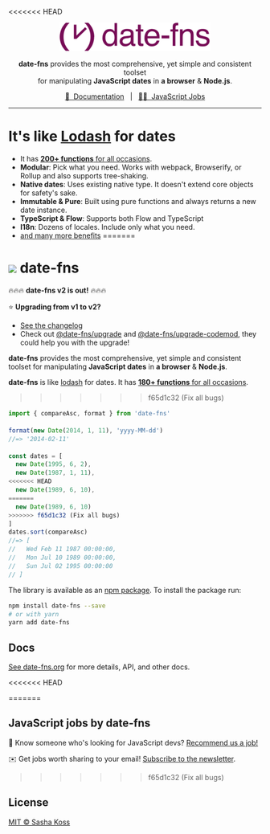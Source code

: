 <<<<<<< HEAD
<p align="center">
  <a href="https://date-fns.org/">
    <img alt="date-fns" title="date-fns" src="https://raw.githubusercontent.com/date-fns/date-fns/master/docs/logotype.svg" width="300" />
  </a>
</p>

<p align="center">
  <b>date-fns</b> provides the most comprehensive, yet simple and consistent toolset
  <br>
  for manipulating <b>JavaScript dates</b> in <b>a browser</b> & <b>Node.js</b>.</b>
</p>

<div align="center">

[📖&nbsp; Documentation](https://date-fns.org/docs/Getting-Started/)&nbsp;&nbsp;&nbsp;|&nbsp;&nbsp;&nbsp;[🧑‍💻&nbsp; JavaScript Jobs](https://jobs.date-fns.org/)

</div>

<hr>

# It's like [Lodash](https://lodash.com) for dates

- It has [**200+ functions** for all occasions](https://date-fns.org/docs/Getting-Started/).
- **Modular**: Pick what you need. Works with webpack, Browserify, or Rollup and also supports tree-shaking.
- **Native dates**: Uses existing native type. It doesn't extend core objects for safety's sake.
- **Immutable & Pure**: Built using pure functions and always returns a new date instance.
- **TypeScript & Flow**: Supports both Flow and TypeScript
- **I18n**: Dozens of locales. Include only what you need.
- [and many more benefits](https://date-fns.org/)
=======
# ![](https://cdn.rawgit.com/date-fns/date-fns/c5bcd92d04f14da194e6298101a6509b1c3b30f0/docs/logo.svg) date-fns

🔥🔥🔥 **date-fns v2 is out!** 🔥🔥🔥

⭐️ **Upgrading from v1 to v2?**

- [See the changelog](https://github.com/date-fns/date-fns/blob/master/CHANGELOG.md)
- Check out [@date-fns/upgrade](https://github.com/date-fns/date-fns-upgrade) and [@date-fns/upgrade-codemod](https://github.com/date-fns/date-fns-upgrade-codemod), they could help you with the upgrade!

**date-fns** provides the most comprehensive, yet simple and consistent toolset
for manipulating **JavaScript dates** in **a browser** & **Node.js**.

**date-fns** is like [lodash](https://lodash.com) for dates. It has
[**180+ functions** for all occasions](https://date-fns.org/docs/).
>>>>>>> f65d1c32 (Fix all bugs)

```js
import { compareAsc, format } from 'date-fns'

format(new Date(2014, 1, 11), 'yyyy-MM-dd')
//=> '2014-02-11'

const dates = [
  new Date(1995, 6, 2),
  new Date(1987, 1, 11),
<<<<<<< HEAD
  new Date(1989, 6, 10),
=======
  new Date(1989, 6, 10)
>>>>>>> f65d1c32 (Fix all bugs)
]
dates.sort(compareAsc)
//=> [
//   Wed Feb 11 1987 00:00:00,
//   Mon Jul 10 1989 00:00:00,
//   Sun Jul 02 1995 00:00:00
// ]
```

The library is available as an [npm package](https://www.npmjs.com/package/date-fns).
To install the package run:

```bash
npm install date-fns --save
# or with yarn
yarn add date-fns
```

## Docs

[See date-fns.org](https://date-fns.org/) for more details, API,
and other docs.

<<<<<<< HEAD
<br />
<!-- END OF README-JOB SECTION -->
=======
## JavaScript jobs by date-fns

👋 Know someone who's looking for JavaScript devs? [Recommend us a job!](https://jobs.date-fns.org/#recommend)

✉️ Get jobs worth sharing to your email! [Subscribe to the newsletter](https://jobs.date-fns.org).
>>>>>>> f65d1c32 (Fix all bugs)

## License

[MIT © Sasha Koss](https://kossnocorp.mit-license.org/)
